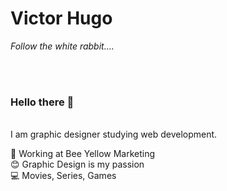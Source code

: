 <h1>Victor Hugo</h1>
<p><i>Follow the white rabbit....</i></p>
<br><br>


<h3>Hello there 👋</h3> <br>
I am graphic designer studying web development.

🚀   Working at Bee Yellow Marketing <br>
😊   Graphic Design is my passion <br>
💻   Movies, Series, Games <br>

